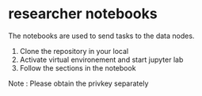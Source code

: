 # researcher notebooks
The notebooks are used to send tasks to the data nodes. 

1. Clone the repository in your local 
2. Activate virtual environement and start jupyter lab
3. Follow the sections in the notebook 

Note : Please obtain the privkey separately

 

